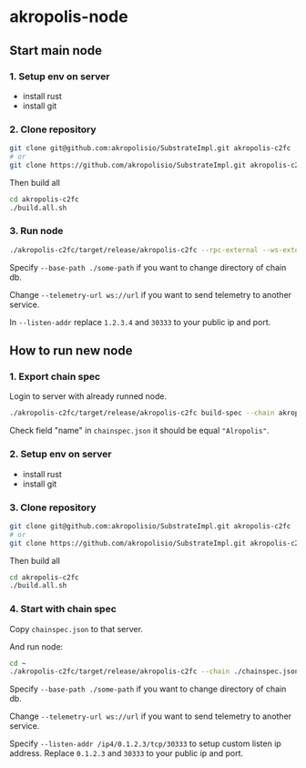 # akropolis-node

## Start main node

### 1. Setup env on server

- install rust
- install git

### 2. Clone repository

```bash
git clone git@github.com:akropolisio/SubstrateImpl.git akropolis-c2fc
# or
git clone https://github.com/akropolisio/SubstrateImpl.git akropolis-c2fc
```

Then build all

```bash
cd akropolis-c2fc
./build.all.sh
```

### 3. Run node

```bash
./akropolis-c2fc/target/release/akropolis-c2fc --rpc-external --ws-external --chain akropolis --validator --dev --listen-addr /ip4/1.2.3.4/tcp/30333 --name AkroMain
```

Specify `--base-path ./some-path` if you want to change directory of chain db.

Change `--telemetry-url ws://url` if you want to send telemetry to another service.

In `--listen-addr` replace `1.2.3.4` and `30333` to your public ip and port.

## How to run new node

### 1. Export chain spec

Login to server with already runned node.

```bash
./akropolis-c2fc/target/release/akropolis-c2fc build-spec --chain akropolis > chainspec.json
```

Check field "name" in `chainspec.json` it should be equal `"Alropolis"`.

### 2. Setup env on server

- install rust
- install git

### 3. Clone repository

```bash
git clone git@github.com:akropolisio/SubstrateImpl.git akropolis-c2fc
# or
git clone https://github.com/akropolisio/SubstrateImpl.git akropolis-c2fc
```

Then build all

```bash
cd akropolis-c2fc
./build.all.sh
```

### 4. Start with chain spec

Copy `chainspec.json` to that server.

And run node:

```bash
cd ~
./akropolis-c2fc/target/release/akropolis-c2fc --chain ./chainspec.json --dev --name AkropolisNodeName --telemetry-url wss://telemetry.polkadot.io/submit/
```

Specify `--base-path ./some-path` if you want to change directory of chain db.

Change `--telemetry-url ws://url` if you want to send telemetry to another service.

Specify `--listen-addr /ip4/0.1.2.3/tcp/30333` to setup custom listen ip address.
Replace `0.1.2.3` and `30333` to your public ip and port.
